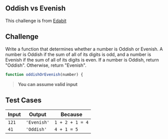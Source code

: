 Oddish vs Evenish
---

This challenge is from [Edabit](https://edabit.com/challenge/r6TSNwkLZ2DgsoKiH)

## Challenge

Write a function that determines whether a number is Oddish or Evenish. A number is Oddish if the sum of all of its digits is odd, and a number is Evenish if the sum of all of its digits is even. If a number is Oddish, return "Oddish". Otherwise, return "Evenish".

```js
function oddishOrEvenish(number) {
```

> **You can assume valid input**

## Test Cases

Input | Output | Because
---|---|---
`121` | `'Evenish'` | `1 + 2 + 1 = 4`
`41` | `'Oddish'` | `4 + 1 = 5`
